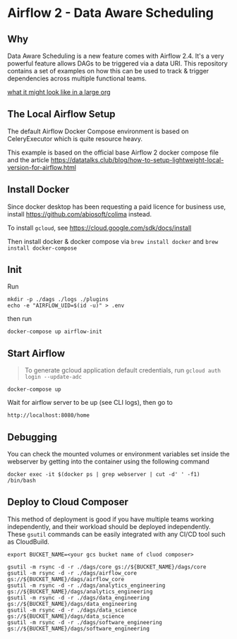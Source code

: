 # Airflow 2 - Data Aware Scheduling

## Why

Data Aware Scheduling is a new feature comes with Airflow 2.4. It's a very powerful feature allows DAGs to be triggered
via a data URI. This repository contains a set of examples on how this can be used to track & trigger dependencies
across multiple functional teams.

[what it might look like in a large org](docs/data_aware_scheduling_in_large_org.png)

## The Local Airflow Setup

The default Airflow Docker Compose environment is based on CeleryExecutor which is quite resource heavy.

This example is based on the official base Airflow 2 docker compose file and the
article https://datatalks.club/blog/how-to-setup-lightweight-local-version-for-airflow.html

## Install Docker

Since docker desktop has been requesting a paid licence for business use, install https://github.com/abiosoft/colima
instead.

To install `gcloud`, see https://cloud.google.com/sdk/docs/install

Then install docker & docker compose via `brew install docker` and `brew install docker-compose`

## Init

Run

```
mkdir -p ./dags ./logs ./plugins
echo -e "AIRFLOW_UID=$(id -u)" > .env
```

then run

```
docker-compose up airflow-init
```

## Start Airflow

> To generate gcloud application default credentials, run `gcloud auth login --update-adc`

```
docker-compose up
```

Wait for airflow server to be up (see CLI logs), then go to

```
http://localhost:8080/home
```

## Debugging

You can check the mounted volumes or environment variables set inside the webserver by getting into the container using
the following command

```
docker exec -it $(docker ps | grep webserver | cut -d' ' -f1) /bin/bash
```

## Deploy to Cloud Composer

This method of deployment is good if you have multiple teams working independently, and their workload should be
deployed independently. These `gsutil` commands can be easily integrated with any CI/CD tool such as CloudBuild.

```
export BUCKET_NAME=<your gcs bucket name of cluod composer>
```

```
gsutil -m rsync -d -r ./dags/core gs://${BUCKET_NAME}/dags/core
gsutil -m rsync -d -r ./dags/airflow_core gs://${BUCKET_NAME}/dags/airflow_core
gsutil -m rsync -d -r ./dags/analytics_engineering gs://${BUCKET_NAME}/dags/analytics_engineering
gsutil -m rsync -d -r ./dags/data_engineering gs://${BUCKET_NAME}/dags/data_engineering
gsutil -m rsync -d -r ./dags/data_science gs://${BUCKET_NAME}/dags/data_science
gsutil -m rsync -d -r ./dags/software_engineering gs://${BUCKET_NAME}/dags/software_engineering
```